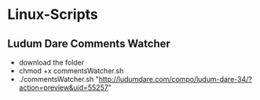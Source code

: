 # Linux-Scripts

## Ludum Dare Comments Watcher

* download the folder
* chmod +x commentsWatcher.sh
* ./commentsWatcher.sh "http://ludumdare.com/compo/ludum-dare-34/?action=preview&uid=55257"
